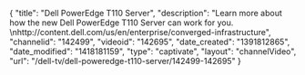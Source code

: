 {
    "title": "Dell PowerEdge T110 Server",
    "description": "Learn more about how the new Dell PowerEdge T110 Server can work for you. \nhttp:\/\/content.dell.com\/us\/en\/enterprise\/converged-infrastructure",
    "channelid": "142499",
    "videoid": "142695",
    "date_created": "1391812865",
    "date_modified": "1418181159",
    "type": "captivate",
    "layout": "channelVideo",
    "url": "\/dell-tv\/dell-poweredge-t110-server\/142499-142695"
}
